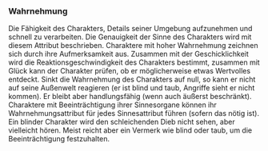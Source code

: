 ### Wahrnehmung

Die Fähigkeit des Charakters, Details seiner Umgebung aufzunehmen und schnell zu verarbeiten. Die Genauigkeit der
Sinne des Charakters wird mit diesem Attribut beschrieben. Charaktere mit hoher Wahrnehmung zeichnen sich durch
ihre Aufmerksamkeit aus. Zusammen mit der Geschicklichkeit wird die Reaktionsgeschwindigkeit des Charakters bestimmt,
zusammen mit Glück kann der Charakter prüfen, ob er möglicherweise etwas Wertvolles entdeckt. Sinkt die Wahrnehmung des
Charakters auf null, so kann er nicht auf seine Außenwelt reagieren (er ist blind und taub, Angriffe sieht er nicht
kommen). Er bleibt aber handlungsfähig (wenn auch äußerst beschränkt). Charaktere mit Beeinträchtigung ihrer
Sinnesorgane können ihr Wahrnehmungsattribut für jedes Sinnesattribut führen (sofern das nötig ist). Ein blinder
Charakter wird den schleichenden Dieb nicht sehen, aber vielleicht hören. Meist reicht aber ein Vermerk wie blind
oder taub, um die Beeinträchtigung festzuhalten.
